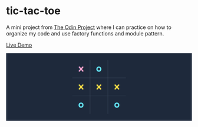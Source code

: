 # tic-tac-toe

A mini project from [The Odin Project](https://www.theodinproject.com/paths/full-stack-javascript/courses/javascript/lessons/tic-tac-toe) where I can practice on how to organize my code and use factory functions and module pattern.

[Live Demo](https://lambrous.github.io/odin-tic-tac-toe/)

![game](./screenshot.png)

